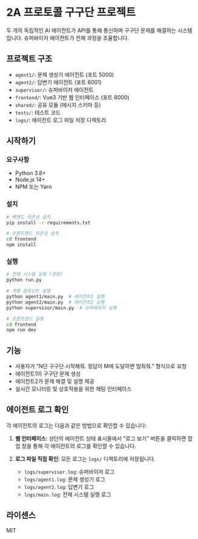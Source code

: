 # 2A 프로토콜 구구단 프로젝트

두 개의 독립적인 AI 에이전트가 API를 통해 통신하며 구구단 문제를 해결하는 시스템입니다. 슈퍼바이저 에이전트가 전체 과정을 조율합니다.

## 프로젝트 구조
- `agent1/`: 문제 생성기 에이전트 (포트 5000)
- `agent2/`: 답변기 에이전트 (포트 6001)
- `supervisor/`: 슈퍼바이저 에이전트
- `frontend/`: Vue3 기반 웹 인터페이스 (포트 8000)
- `shared/`: 공유 모듈 (메시지 스키마 등)
- `tests/`: 테스트 코드
- `logs/`: 에이전트 로그 파일 저장 디렉토리

## 시작하기

### 요구사항
- Python 3.8+
- Node.js 14+
- NPM 또는 Yarn

### 설치
```bash
# 백엔드 의존성 설치
pip install -r requirements.txt

# 프론트엔드 의존성 설치
cd frontend
npm install
```

### 실행
```bash
# 전체 시스템 실행 (권장)
python run.py

# 개별 컴포넌트 실행
python agent1/main.py  # 에이전트1 실행
python agent2/main.py  # 에이전트2 실행 
python supervisor/main.py  # 슈퍼바이저 실행

# 프론트엔드 실행
cd frontend
npm run dev
```

## 기능
- 사용자가 "N단 구구단 시작해줘. 정답이 M에 도달하면 멈춰줘." 형식으로 요청
- 에이전트1이 구구단 문제 생성
- 에이전트2가 문제 해결 및 설명 제공
- 실시간 모니터링 및 상호작용을 위한 채팅 인터페이스

## 에이전트 로그 확인
각 에이전트의 로그는 다음과 같은 방법으로 확인할 수 있습니다:

1. **웹 인터페이스**: 상단의 에이전트 상태 표시줄에서 "로그 보기" 버튼을 클릭하면 팝업 창을 통해 각 에이전트의 로그를 확인할 수 있습니다.

2. **로그 파일 직접 확인**: 모든 로그는 `logs/` 디렉토리에 저장됩니다.
   - `logs/supervisor.log`: 슈퍼바이저 로그
   - `logs/agent1.log`: 문제 생성기 로그
   - `logs/agent2.log`: 답변기 로그
   - `logs/main.log`: 전체 시스템 실행 로그

## 라이센스
MIT 